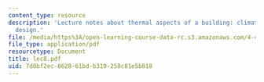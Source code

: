 ```yaml
---
content_type: resource
description: 'Lecture notes about thermal aspects of a building: climate-responsive
  design.'
file: /media/https%3A/open-learning-course-data-rc.s3.amazonaws.com/4-401-introduction-to-building-technology-spring-2006/7d0bf2ec862861bdb319258c81e5b818_lec8.pdf
file_type: application/pdf
resourcetype: Document
title: lec8.pdf
uid: 7d0bf2ec-8628-61bd-b319-258c81e5b818
---
```

